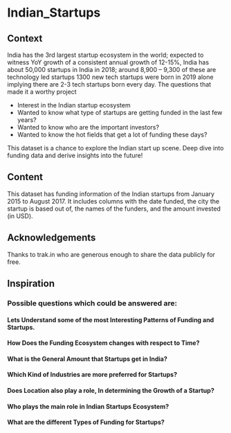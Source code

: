 # Indian_Startups
## Context
India has the 3rd largest startup ecosystem in the world; expected to witness YoY growth of a consistent annual growth of 12-15%, India has about 50,000 startups in India in 2018; around 8,900 – 9,300 of these are technology led startups 1300 new tech startups were born in 2019 alone implying there are 2-3 tech startups born every day.
The questions that made it a worthy project
* Interest in the Indian startup ecosystem 
* Wanted to know what type of startups are getting funded in the last few years? 
* Wanted to know who are the important investors?
* Wanted to know the hot fields that get a lot of funding these days?

This dataset is a chance to explore the Indian start up scene. Deep dive into funding data and derive insights into the future!

## Content
This dataset has funding information of the Indian startups from January 2015 to August 2017. It includes columns with the date funded, the city the startup is based out of, the names of the funders, and the amount invested (in USD).

## Acknowledgements
Thanks to trak.in who are generous enough to share the data publicly for free.

## Inspiration
### Possible questions which could be answered are:
#### Lets Understand some of the most Interesting Patterns of Funding and Startups.
#### How Does the Funding Ecosystem changes with respect to Time?
#### What is the General Amount that Startups get in India?
#### Which Kind of Industries are more preferred for Startups?
#### Does Location also play a role, In determining the Growth of a Startup?
#### Who plays the main role in Indian Startups Ecosystem?
#### What are the different Types of Funding for Startups?
